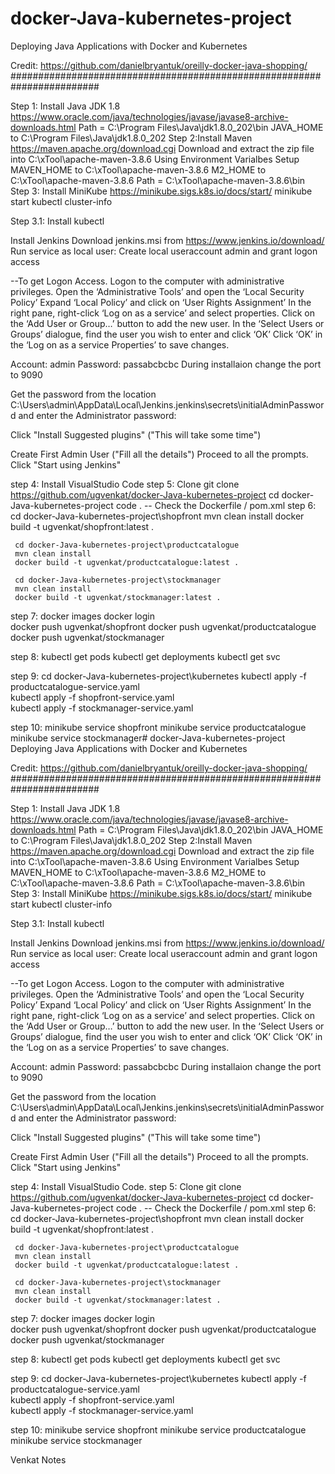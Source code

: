 # docker-Java-kubernetes-project
Deploying Java Applications with Docker and Kubernetes

Credit: https://github.com/danielbryantuk/oreilly-docker-java-shopping/
########################################################################


Step 1: Install Java JDK 1.8 
	https://www.oracle.com/java/technologies/javase/javase8-archive-downloads.html
 	Path = C:\Program Files\Java\jdk1.8.0_202\bin
	JAVA_HOME to C:\Program Files\Java\jdk1.8.0_202
Step 2:Install Maven 
	 https://maven.apache.org/download.cgi
	 Download and extract the zip file into C:\xTool\apache-maven-3.8.6
	 Using Environment Varialbes Setup 
	   MAVEN_HOME to C:\xTool\apache-maven-3.8.6 
	   M2_HOME to C:\xTool\apache-maven-3.8.6 
	   Path = C:\xTool\apache-maven-3.8.6\bin
Step 3: Install MiniKube
	https://minikube.sigs.k8s.io/docs/start/
	minikube start
	kubectl cluster-info

Step 3.1: Install kubectl     

Install Jenkins
 Download  jenkins.msi from https://www.jenkins.io/download/
 Run service as local user:
    Create local useraccount admin and grant logon access

--To get Logon Access. 
  Logon to the computer with administrative privileges.
  Open the ‘Administrative Tools’ and open the ‘Local Security Policy’
  Expand ‘Local Policy’ and click on ‘User Rights Assignment’
  In the right pane, right-click ‘Log on as a service’ and select properties.
  Click on the ‘Add User or Group…’ button to add the new user.
  In the ‘Select Users or Groups’ dialogue, find the user you wish to enter and click ‘OK’
  Click ‘OK’ in the ‘Log on as a service Properties’ to save changes.
 
 Account: admin
 Password: passabcbcbc
 During installaion change the port to 9090

 Get the password from the location 
 C:\Users\admin\AppData\Local\Jenkins\.jenkins\secrets\initialAdminPassword
 and enter the Administrator password:

 
 Click "Install Suggested plugins"   ("This will take some time")

 Create First Admin User ("Fill all the details")
   Proceed to all the prompts.
  Click "Start using Jenkins"





step 4: Install VisualStudio Code
step 5: Clone
    git clone https://github.com/ugvenkat/docker-Java-kubernetes-project
    cd docker-Java-kubernetes-project
    code .
     -- Check the Dockerfile / pom.xml 
step 6:
     cd docker-Java-kubernetes-project\shopfront
     mvn clean install
     docker build -t ugvenkat/shopfront:latest .

     cd docker-Java-kubernetes-project\productcatalogue
     mvn clean install
     docker build -t ugvenkat/productcatalogue:latest .

     cd docker-Java-kubernetes-project\stockmanager
     mvn clean install
     docker build -t ugvenkat/stockmanager:latest .

step 7:
     docker images
     docker login	
     docker push ugvenkat/shopfront
     docker push ugvenkat/productcatalogue
     docker push ugvenkat/stockmanager

step 8:
     kubectl get pods
     kubectl get deployments
     kubectl get svc

step 9:
    cd docker-Java-kubernetes-project\kubernetes
    kubectl apply -f productcatalogue-service.yaml  
    kubectl apply -f shopfront-service.yaml  
    kubectl apply -f stockmanager-service.yaml  

step 10:
   minikube service shopfront
   minikube service productcatalogue
   minikube service stockmanager# docker-Java-kubernetes-project
Deploying Java Applications with Docker and Kubernetes

Credit: https://github.com/danielbryantuk/oreilly-docker-java-shopping/
########################################################################


Step 1: Install Java JDK 1.8 
	https://www.oracle.com/java/technologies/javase/javase8-archive-downloads.html
 	Path = C:\Program Files\Java\jdk1.8.0_202\bin
	JAVA_HOME to C:\Program Files\Java\jdk1.8.0_202
Step 2:Install Maven 
	 https://maven.apache.org/download.cgi
	 Download and extract the zip file into C:\xTool\apache-maven-3.8.6
	 Using Environment Varialbes Setup 
	   MAVEN_HOME to C:\xTool\apache-maven-3.8.6 
	   M2_HOME to C:\xTool\apache-maven-3.8.6 
	   Path = C:\xTool\apache-maven-3.8.6\bin
Step 3: Install MiniKube
	https://minikube.sigs.k8s.io/docs/start/
	minikube start
	kubectl cluster-info

Step 3.1: Install kubectl     

Install Jenkins
 Download  jenkins.msi from https://www.jenkins.io/download/
 Run service as local user:
    Create local useraccount admin and grant logon access

--To get Logon Access. 
  Logon to the computer with administrative privileges.
  Open the ‘Administrative Tools’ and open the ‘Local Security Policy’
  Expand ‘Local Policy’ and click on ‘User Rights Assignment’
  In the right pane, right-click ‘Log on as a service’ and select properties.
  Click on the ‘Add User or Group…’ button to add the new user.
  In the ‘Select Users or Groups’ dialogue, find the user you wish to enter and click ‘OK’
  Click ‘OK’ in the ‘Log on as a service Properties’ to save changes.
 
 Account: admin
 Password: passabcbcbc
 During installaion change the port to 9090

 Get the password from the location 
 C:\Users\admin\AppData\Local\Jenkins\.jenkins\secrets\initialAdminPassword
 and enter the Administrator password:

 
 Click "Install Suggested plugins"   ("This will take some time")

 Create First Admin User ("Fill all the details")
   Proceed to all the prompts.
  Click "Start using Jenkins"





step 4: Install VisualStudio Code.
step 5: Clone
    git clone https://github.com/ugvenkat/docker-Java-kubernetes-project
    cd docker-Java-kubernetes-project
    code .
     -- Check the Dockerfile / pom.xml 
step 6:
     cd docker-Java-kubernetes-project\shopfront
     mvn clean install
     docker build -t ugvenkat/shopfront:latest .

     cd docker-Java-kubernetes-project\productcatalogue
     mvn clean install
     docker build -t ugvenkat/productcatalogue:latest .

     cd docker-Java-kubernetes-project\stockmanager
     mvn clean install
     docker build -t ugvenkat/stockmanager:latest .

step 7:
     docker images
     docker login	
     docker push ugvenkat/shopfront
     docker push ugvenkat/productcatalogue
     docker push ugvenkat/stockmanager

step 8:
     kubectl get pods
     kubectl get deployments
     kubectl get svc

step 9:
    cd docker-Java-kubernetes-project\kubernetes
    kubectl apply -f productcatalogue-service.yaml  
    kubectl apply -f shopfront-service.yaml  
    kubectl apply -f stockmanager-service.yaml  

step 10:
   minikube service shopfront
   minikube service productcatalogue
   minikube service stockmanager
   
   
   Venkat Notes
   